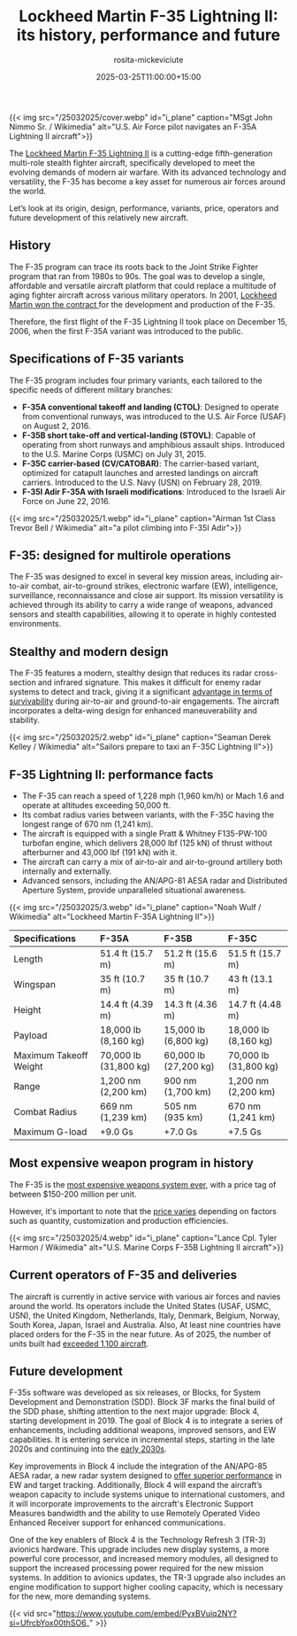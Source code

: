 ﻿---
title: "Lockheed Martin F-35 Lightning II: its history, performance and future"
meta_title: "Lockheed Martin F-35 Lightning II: its history, performance and future"
description: "What role does this fifth-generation stealth aircraft play in modern air warfare? Meet Lockheed Martin F-35 Lighting, a multirole strike fighter used by USAF."
date: 2025-03-25T11:00:00+15:00
draft: false
thumb: "/25032025/cover.webp"
thumb_alt: "U.S. Air Force pilot navigates an F-35A Lightning II aircraft"
author: "rosita-mickeviciute"
is_article: true
---

{{< img src="/25032025/cover.webp" id="i\_plane" caption="MSgt John Nimmo Sr. / Wikimedia" alt="U.S. Air Force pilot navigates an F-35A Lightning II aircraft">}}

The [Lockheed Martin F-35 Lightning II](https://thefriendlyskies.net/article/difference-between-f22-f35/) is a cutting-edge fifth-generation multi-role stealth fighter aircraft, specifically developed to meet the evolving demands of modern air warfare. With its advanced technology and versatility, the F-35 has become a key asset for numerous air forces around the world.

Let’s look at its origin, design, performance, variants, price, operators and future development of this relatively new aircraft.

## History

The F-35 program can trace its roots back to the Joint Strike Fighter program that ran from 1980s to 90s. The goal was to develop a single, affordable and versatile aircraft platform that could replace a multitude of aging fighter aircraft across various military operators. In 2001, [Lockheed Martin won the contract ](https://web.archive.org/web/20190706050004/http://www.jsf.mil/history/his_f35.htm)for the development and production of the F-35. 

Therefore, the first flight of the F-35 Lightning II took place on December 15, 2006, when the first F-35A variant was introduced to the public.

## Specifications of F-35 variants

The F-35 program includes four primary variants, each tailored to the specific needs of different military branches:

- **F-35A conventional takeoff and landing (CTOL)**: Designed to operate from conventional runways, was introduced to the U.S. Air Force (USAF) on August 2, 2016.
- **F-35B short take-off and vertical-landing (STOVL)**: Capable of operating from short runways and amphibious assault ships. Introduced to the U.S. Marine Corps (USMC) on July 31, 2015.
- **F-35C carrier-based (CV/CATOBAR)**: The carrier-based variant, optimized for catapult launches and arrested landings on aircraft carriers. Introduced to the U.S. Navy (USN)  on February 28, 2019.
- **F-35I Adir F-35A with Israeli modifications**: Introduced to the Israeli Air Force on June 22, 2016. 

{{< img src="/25032025/1.webp" id="i\_plane" caption="Airman 1st Class Trevor Bell / Wikimedia" alt="a pilot climbing into F-35I Adir">}}

## F-35: designed for multirole operations

The F-35 was designed to excel in several key mission areas, including air-to-air combat, air-to-ground strikes, electronic warfare (EW), intelligence, surveillance, reconnaissance and close air support. Its mission versatility is achieved through its ability to carry a wide range of weapons, advanced sensors and stealth capabilities, allowing it to operate in highly contested environments.

## Stealthy and modern design

The F-35 features a modern, stealthy design that reduces its radar cross-section and infrared signature. This makes it difficult for enemy radar systems to detect and track, giving it a significant [advantage in terms of survivability](https://www.quora.com/Can-you-explain-the-components-of-the-stealth-technology-used-in-an-F-35-and-how-it-affects-its-radar-signature) during air-to-air and ground-to-air engagements. The aircraft incorporates a delta-wing design for enhanced maneuverability and stability.

{{< img src="/25032025/2.webp" id="i\_plane" caption="Seaman Derek Kelley / Wikimedia" alt="Sailors prepare to taxi an F-35C Lightning II">}}

## F-35 Lightning II: performance facts

- The F-35 can reach a speed of 1,228 mph (1,960 km/h) or Mach 1.6 and operate at altitudes exceeding 50,000 ft.
- Its combat radius varies between variants, with the F-35C having the longest range of 670 nm (1,241 km).
- The aircraft is equipped with a single Pratt & Whitney F135-PW-100 turbofan engine, which delivers 28,000 lbf (125 kN) of thrust without afterburner and 43,000 lbf (191 kN) with it.
- The aircraft can carry a mix of air-to-air and air-to-ground artillery both internally and externally.
- Advanced sensors, including the AN/APG-81 AESA radar and Distributed Aperture System, provide unparalleled situational awareness.

{{< img src="/25032025/3.webp" id="i\_plane" caption="Noah Wulf / Wikimedia" alt="Lockheed Martin F-35A Lightning II">}}

|**Specifications**|**F-35A** |**F-35B**|**F-35C**|
| :- | :- | :- | :- |
|Length|51\.4 ft (15.7 m)|51\.2 ft (15.6 m)|51\.5 ft (15.7 m)|
|Wingspan|35 ft (10.7 m)|35 ft (10.7 m)|43 ft (13.1 m)|
|Height|14\.4 ft (4.39 m)|14\.3 ft (4.36 m)|14\.7 ft (4.48 m)|
|Payload|18,000 lb (8,160 kg)|15,000 lb (6,800 kg)|18,000 lb (8,160 kg)|
|Maximum Takeoff Weight|70,000 lb (31,800 kg)|60,000 lb (27,200 kg)|70,000 lb (31,800 kg)|
|Range|1,200 nm (2,200 km)|900 nm (1,700 km)|1,200 nm (2,200 km)|
|Combat Radius|669 nm (1,239 km)|505 nm (935 km)|670 nm (1,241 km)|
|Maximum G-load|+9.0 Gs|+7.0 Gs|+7.5 Gs|

## Most expensive weapon program in history

The F-35 is the [most expensive weapons system ever](https://responsiblestatecraft.org/f-35-most-expensive/), with a price tag of between $150-200 million per unit. 

However, it's important to note that the [price varies](https://time.com/7269375/trump-nato-europe-canada-fighter-jets-defense-technology-made-america/) depending on factors such as quantity, customization and production efficiencies.

{{< img src="/25032025/4.webp" id="i\_plane" caption="Lance Cpl. Tyler Harmon / Wikimedia" alt="U.S. Marine Corps F-35B Lightning II aircraft">}}

## Current operators of F-35 and deliveries

The aircraft is currently in active service with various air forces and navies around the world. Its operators include the United States (USAF, USMC, USN), the United Kingdom, Netherlands, Italy, Denmark, Belgium, Norway, South Korea, Japan, Israel and Australia. Also, At least nine countries have placed orders for the F-35 in the near future. As of 2025, the number of units built had [exceeded 1,100 aircraft](https://www.f35.com/f35/about/fast-facts.html). 

## Future development 

F-35s software was developed as six releases, or Blocks, for System Development and Demonstration (SDD). Block 3F marks the final build of the SDD phase, shifting attention to the next major upgrade: Block 4, starting development in 2019. The goal of Block 4 is to integrate a series of enhancements, including additional weapons, improved sensors, and EW capabilities. It is entering service in incremental steps, starting in the late 2020s and continuing into the [early 2030s](https://euro-sd.com/2024/07/major-news/39170/f-35-the-future-or-trainwreck/).

Key improvements in Block 4 include the integration of the AN/APG-85 AESA radar, a new radar system designed to [offer superior performance](https://web.archive.org/web/20200731040956/https://www.defenseworld.net/news/24904/Lockheed_Martin_Awarded__1_8_Billion_for_F_35_Block_4_Development#.XyOZrOzP32c) in EW and target tracking. Additionally, Block 4 will expand the aircraft’s weapon capacity to include systems unique to international customers, and it will incorporate improvements to the aircraft's Electronic Support Measures bandwidth and the ability to use Remotely Operated Video Enhanced Receiver support for enhanced communications.

One of the key enablers of Block 4 is the Technology Refresh 3 (TR-3) avionics hardware. This upgrade includes new display systems, a more powerful core processor, and increased memory modules, all designed to support the increased processing power required for the new mission systems. In addition to avionics updates, the TR-3 upgrade also includes an engine modification to support higher cooling capacity, which is necessary for the new, more demanding systems.

{{< vid src="https://www.youtube.com/embed/PyxBVuiq2NY?si=UfrcbYox00thSO6_" >}}
